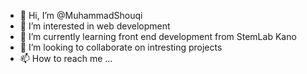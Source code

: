 - 👋 Hi, I’m @MuhammadShouqi
- 👀 I’m interested in web development
- 🌱 I’m currently learning front end development from StemLab Kano
- 💞️ I’m looking to collaborate on intresting projects
- 📫 How to reach me ...

<!---
MuhammadShouqi/MuhammadShouqi is a ✨ special ✨ repository because its `README.md` (this file) appears on your GitHub profile.
You can click the Preview link to take a look at your changes.
--->
